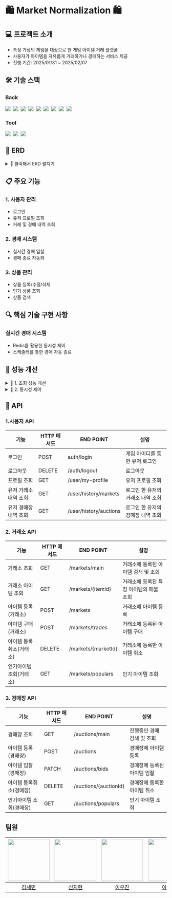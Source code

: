# 🛍️ Market Normalization 🛍️

## 💻 프로젝트 소개
- 특정 가상의 게임을 대상으로 한 게임 아이템 거래 플랫폼
- 사용자가 아이템을 자유롭게 거래하거나 경매하는 서비스 제공 
- 진행 기간: 2025/01/31 ~ 2025/02/07

## 🛠️ 기술 스택

### Back
<img src="https://img.shields.io/badge/Java-007396?style=flat-square&logo=OpenJDK&logoColor=white">&nbsp;
<img src="https://img.shields.io/badge/Spring-6DB33F?style=flat-square&logo=spring&logoColor=white">&nbsp;
<img src="https://img.shields.io/badge/Spring Boot-6DB33F?style=flat-square&logo=springboot&logoColor=white">&nbsp;
<img src="https://img.shields.io/badge/MySQL-4479A1?style=flat-square&logo=mysql&logoColor=white">&nbsp;
<img src="https://img.shields.io/badge/Redis-DC382D?style=flat-square&logo=redis&logoColor=white">&nbsp;
<img src="https://img.shields.io/badge/GitHub Actions-2088FF?style=flat-square&logo=githubactions&logoColor=white">&nbsp;
<img src="https://img.shields.io/badge/Amazon AWS-232F3E?style=flat-square&logo=amazonaws&logoColor=white">&nbsp;
<img src="https://img.shields.io/badge/Amazon EC2-FF9900?style=flat-square&logo=amazonec2&logoColor=white">&nbsp;
<img src="https://img.shields.io/badge/Docker-2496ED?style=flat-square&logo=Docker&logoColor=white"/>&nbsp;

### Tool
<img src="https://img.shields.io/badge/jira-%230A0FFF.svg?style=for-the-badge&logo=jira&logoColor=white"/>&nbsp;
<img src="https://img.shields.io/badge/git-%23F05033.svg?style=for-the-badge&logo=git&logoColor=white"/>&nbsp;
<img src="https://img.shields.io/badge/github-%23121011.svg?style=for-the-badge&logo=github&logoColor=white"/>&nbsp;

## 🔗 ERD
<details>
  <summary>📌 클릭해서 ERD 펼치기</summary>

```mermaid
erDiagram
    USER {
        bigint id PK "사용자 식별자"
        varchar email "이메일"
        bigint gold "보유 골드"
        varchar job "게임 캐릭터 직업"
        smallint level "게임 캐릭터 레벨"
        varchar nickname "닉네임"
        varchar password "비밀번호"
        varchar server "게임 서버"
    }

    ITEM {
        bigint id PK "아이템 식별"
        varchar name "아이템 이름"
    }

    AUCTION {
        bigint id PK "경매장 식별자"
        datetime created_at "생성 시간"
        int bidder_count "입찰 횟수"
        datetime due_date "경매 마감 기한"
        bigint starting_price "경매 시작가"
        enum status "경매 진행 상태 (CANCELLED, COMPLETED, ON_SALE)"
        bigint item_id FK "아이템 외래키"
        bigint user_id FK "사용자 외래키"
    }

    BID {
        bigint id PK "입찰 식별자"
        datetime created_at "생성 시간"
        bigint bid_price "입찰 가격"
        datetime updated_at "마지막 입찰 성공 시간"
        bigint auction_id FK "경매 외래키"
        bigint user_id FK "사용자 외래키"
    }

    INVENTORY {
        bigint id PK "인벤토리 식별자"
        int amount "사용자 인벤토리 아이템 개수"
        bigint version "낙관적 락을 위한 엔티티 버전"
        bigint item_id FK "아이템 외래키"
        bigint user_id FK "사용자 외래키"
    }

    MARKET {
        bigint id PK "거래소 식별자"
        datetime created_at "생성 시간"
        int amount "아이템 수량"
        bigint price "아이템 가격"
        enum status "아이템 거래 상태 (CANCELLED, COMPLETED, ON_SALE)"
        bigint version "낙관적 락을 위한 엔티티 버전"
        bigint item_id FK "아이템 외래키"
        bigint user_id FK "사용자 외래키"
    }

    TRADE {
        bigint id PK "거래 식별자"
        datetime created_at "생성 시간"
        int amount "거래 아이템 수량"
        bigint total_price "총 거래 가격"
        bigint market_id FK "거래소 외래키"
        bigint user_id FK "사용자 외래키"
    }

    TRADE_COUNT {
        bigint item_id PK "아이템 식별자"
        bigint count "거래 횟수"
    }

    USER ||--o{ AUCTION : "경매 등록"
    USER ||--o{ BID : "입찰"
    USER }|--|| INVENTORY : "보유"
    USER ||--o{ MARKET : "거래소 판매"
    USER ||--o{ TRADE : "거래"

    ITEM ||--o{ AUCTION : "경매 대상"
    ITEM ||--o{ INVENTORY : "보유"
    ITEM ||--o{ MARKET : "거래 가능"

    AUCTION }|--|| BID : "입찰 진행"
    MARKET ||--o{ TRADE : "거래 발생"
```
</details>

## 📋 주요 기능
### 1. 사용자 관리
- 로그인
- 유저 프로필 조회
- 거래 및 경매 내역 조회

### 2. 경매 시스템
- 실시간 경매 입찰
- 경매 종료 자동화

### 3. 상품 관리
- 상품 등록/수정/삭제
- 인기 상품 조회
- 상품 검색

## 🔍 핵심 기술 구현 사항

### 실시간 경매 시스템
- Redis를 활용한 동시성 제어
- 스케줄러를 통한 경매 자동 종료

## 🎯 성능 개선
<details><summary>📌 1. 조회 성능 개선 </summary>

**문제점**: 조회 성능이 매우 매우 느리다. ➜ 초기 거래소 조회 속도: **36.8초** 

<img src="https://img1.daumcdn.net/thumb/R1280x0/?scode=mtistory2&fname=https%3A%2F%2Fblog.kakaocdn.net%2Fdn%2Fbgg7xA%2FbtsL9Qcy1Bu%2FQdxCnqo18fwdUiNyJJLmY1%2Fimg.png"/>

**개선 과정**

1. **1차 개선**
    - ⏳ 36.8초 ➜ 🚀 **24.17초**
    - ⚡ **12.63초** 단축

   **개선 내용**
    - **tradeCount** 집계 테이블 생성
    - **tradeCount** 테이블의 `count`에 인덱스 생성 (ASC)
    - 거래소 `status`와 `createdAt` 복합 인덱스 생성
    - **trade** 테이블의 `createdAt` 인덱스 생성 (DESC)

   **문제점**  
   - 인덱스가 너무 많고, **trade** 테이블에 인덱스가 있어 삽입 시 오버헤드 우려됨  
   - **trade**는 삽입이 활발히 일어나는 항목이므로 해당 부분에 대한 개선이 필요함

---

2. **2차 개선**
    - ⏳ 24.17초 ➜ 🚀 **3.6초**
    - ⚡ **20.57초** 단축

   **개선 내용**
    - 커서 기반 페이지네이션 적용
    - 정렬 전략 별로 다른 cursor 사용
    - tie-breaker로 `itemId` 사용
    - (status, createdAt, itemId, amount, price) 복합 인덱스 생성 
      - 이전처럼 인덱스를 많이 사용하기보다 하나의 인덱스로 성능을 개선함

   **문제점**:
    - `market` 삽입 시 오버헤드를 고려할 필요가 있으나, **trade**보단 빈도가 덜할 테니 상대적으로 괜찮다고 판단됨

---
3. **3차 개선**

   **3-1. 풀텍스트 인덱스 적용**
   - ⏳ 3.6초 ➜ 🚀 **0.039초**
   - ⚡ **3.561초** 단축

   **개선 내용**
   - CustomFunctionContributor 이용하여 풀텍스트 인덱스(Full-Text Index) 적용

  **3-2. 느린 쿼리 최적화 (거래소 인기내역)**
   - ⏳ 26.7초 ➜ 🚀 **0.035초**
   - ⚡ **26.665초** 단축 

  **개선 내용**
   - Redis 캐싱을 이용하여 성능 향상
   - 인기 내역은 변동성이 적기 때문에 TTL을 꽤 길게 가져감
   - DB 부하 감소
     - 느린 쿼리로 인한 DB 트래픽 줄여줌
   
  **향후 개선 목표**
   - 현재 해결책은 임시 방편임 
   - `cursor`와 `tie-breaker`를 넣어주면 그나마 속도가 빠르지만, 인기 내역 첫 로드 시 조회속도가 매우 느림
   - 원인을 찾지 못하였기에 추후 생각날 때마다 개선 예정
  
<img src="https://img1.daumcdn.net/thumb/R1280x0/?scode=mtistory2&fname=https%3A%2F%2Fblog.kakaocdn.net%2Fdn%2FuJNAC%2FbtsMawR4y3A%2F2NmxLIrasD8epKDLkO3YF1%2Fimg.png" width="750" height="450"/>
  
</details>

<details><summary>📌 2. 동시성 제어 </summary>

![스크린샷 2025-02-07 오후 1.09.45.png](../../Downloads/%EC%8A%A4%ED%81%AC%EB%A6%B0%EC%83%B7%202025-02-07%20%EC%98%A4%ED%9B%84%201.09.45.png)

**개선 과정**

1. **1차 개선**
   - ⏳ 36.8초 ➜ 🚀 **24.17초**
   - ⚡ **12.63초** 단축

   **개선 내용**
   - **tradeCount** 집계 테이블 생성
   - **tradeCount** 테이블의 `count`에 인덱스 생성 (ASC)
   - 거래소 `status`와 `createdAt` 복합 인덱스 생성
   - **trade** 테이블의 `createdAt` 인덱스 생성 (DESC)

   **문제점**
   - 인덱스가 너무 많고, **trade** 테이블에 인덱스가 있어 삽입 시 오버헤드 우려됨.
   - **trade**는 삽입이 활발히 일어나는 항목이므로 해당 부분에 대한 개선이 필요함.

---

2. **2차 개선**
   - ⏳ 24.17초 ➜ 🚀 **3.6초**
   - ⚡ **20.57초** 단축

   **개선 내용**
   - 커서 기반 페이지네이션 적용
   - 정렬 전략 별로 다른 cursor 사용
   - tie-breaker로 `itemId` 사용
   - (status, createdAt, itemId, amount, price) 복합 인덱스 생성
      - 이전처럼 인덱스를 많이 사용하기보다 하나의 인덱스로 성능을 개선함

   **문제점**
   - `market` 삽입 시 오버헤드를 고려할 필요가 있으나, **trade**보단 빈도가 덜할 테니 상대적으로 괜찮다고 판단됨

---

</details>


## 📝 API 

### 1.사용자 API

| 기능 |HTTP 메서드|END POINT  | 설명 |
|-|-|-|-|
로그인|POST|auth/login|게임 아이디를 통한 유저 로그인
로그아웃|	DELETE|	/auth/logout|로그아웃
프로필 조회|	GET|	/user/my-profile|유저 프로필 조회
유저 거래소 내역 조회|	GET	|/user/history/markets|로그인 한 유저의 거래소 내역 조회
유저 경매장 내역 조회|	GET	|/user/history/auctions|로그인 한 유저의 경매장 내역 조회

### 2. 거래소 API
| 기능 |HTTP 메서드|END POINT  | 설명 |
|-|-|-|-|
거래소 조회|	GET|	/markets/main| 거래소에 등록된 아이템 검색 및 조회
거래소 아이템 조회|	GET|	/markets/{itemId}|거래소에 등록된 특정 아이템의 매물 조회
아이템 등록(거래소)|	POST|	/markets| 거래소에 아이템 등록
아이템 구매(거래소)|	POST|	/markets/trades| 거래소에 등록된 아이템 구매
아이템 등록취소(거래소)|	DELETE|	/markets/{marketId}| 거래소에 등록한 아이템 취소|
인기아이템 조회(거래소)|	GET|	/markets/populars| 인기 아이템 조회|

### 3. 경매장 API
| 기능 |HTTP 메서드|END POINT  | 설명 |
|-|-|-|-|
경매장 조회|	GET	|/auctions/main|진행중인 경매 검색 및 조회
아이템 등록(경매장)|	POST	|/auctions|경매장에 아이템 등록
아이템 입찰(경매장)|	PATCH	|/auctions/bids|경매장에 등록된 아이템 입찰
아이템 등록취소(경매장)|	DELETE	|/auctions/{auctionId}|경매장에 등록한 아이템 취소
인기아이템 조회(경매장)|	GET	|/auctions/populars|인기 아이템 조회

## 팀원

| <img src="https://avatars.githubusercontent.com/u/185327147?v=4" width="130" height="130"> | <img src="https://avatars.githubusercontent.com/u/185164572?v=4" width="130" height="130"> | <img src="https://avatars.githubusercontent.com/u/77243795?v=4" width="130" height="130"> | <img src="https://avatars.githubusercontent.com/u/67899848?v=4" width="130" height="130"> |
| :---------------------------------------------------------------------------------------: | :---------------------------------------------------------------------------------------: | :---------------------------------------------------------------------------------------: | :---------------------------------------------------------------------------------------: |
|[강세민](https://github.com/KangSemin)|[신지현](https://github.com/backswan0)|[이우진](https://github.com/gkdl4239)|[이채영](https://github.com/roqkfchqh)|
